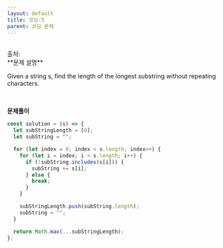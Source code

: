 ```yaml
---
layout: default
title: 코딩-5
parent: 코딩 문제
---
```


<br>
출처: <https://leetcode.com/problems/longest-substring-without-repeating-characters/>

<br>
**문제 설명**
<br>

Given a string s, find the length of the longest substring without repeating characters.

<br>

**문제풀이**

```js
const solution = (s) => {
  let subStringLength = [0];
  let subString = "";

  for (let index = 0; index < s.length; index++) {
    for (let i = index; i < s.length; i++) {
      if (!subString.includes(s[i])) {
        subString += s[i];
      } else {
        break;
      }
    }

    subStringLength.push(subString.length);
    subString = "";
  }

  return Math.max(...subStringLength);
};
```
